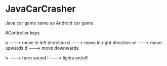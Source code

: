 # JavaCarCrasher
Java car game same as Android car game

#Controller keys

a ---> move in left direction
d ---> move in right direction
w ---> move upwards
d ---> move downwards

h ---> horn sound
l ---> lights on/off


